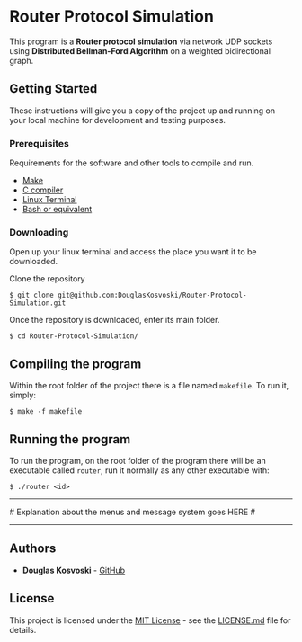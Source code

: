 # Router Protocol Simulation

This program is a <b>Router protocol simulation</b> via network UDP sockets using <b>Distributed Bellman-Ford Algorithm</b> on a weighted bidirectional graph.


## Getting Started

These instructions will give you a copy of the project up and running on
your local machine for development and testing purposes.

### Prerequisites

Requirements for the software and other tools to compile and run.
- [Make](https://www.gnu.org/software/make/)
- [C compiler](https://gcc.gnu.org/)
- [Linux Terminal]()
- [Bash or equivalent](https://www.gnu.org/software/bash/)

### Downloading

Open up your linux terminal and access the place you want it to be downloaded.

Clone the repository

    $ git clone git@github.com:DouglasKosvoski/Router-Protocol-Simulation.git


Once the repository is downloaded, enter its main folder.

    $ cd Router-Protocol-Simulation/


## Compiling the program

Within the root folder of the project there is a file named `makefile`. To run it, simply:

    $ make -f makefile

## Running the program
To run the program, on the root folder of the program there will be an executable called `router`, run it normally as any other executable with:

    $ ./router <id>

<hr>
# Explanation about the menus and message system goes HERE #
<hr>

## Authors

  - **Douglas Kosvoski** -
    [GitHub](https://github.com/DouglasKosvoski)

## License

This project is licensed under the [MIT License](LICENSE.md) - see the [LICENSE.md](LICENSE.md) file for
details.
